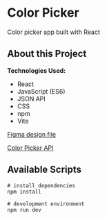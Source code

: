 # Color Picker

<!-- Check it out: [Color Picker](https://adamgonzls.github.io/random-quote-generator/) -->

Color picker app built with React

## About this Project

**Technologies Used:**

- React
- JavaScript (ES6)
- JSON API
- CSS
- npm
- Vite

[Figma design file](<https://www.figma.com/file/89fWdvbs8FBNpNAB3U0XBc/Color-Picker-(Copy)?node-id=0%3A1>)

[Color Picker API](https://www.thecolorapi.com/)

<!-- Deployed using [Vite](https://pages.github.com/) -->

## Available Scripts

```
# install dependencies
npm install

# development environment
npm run dev
```
